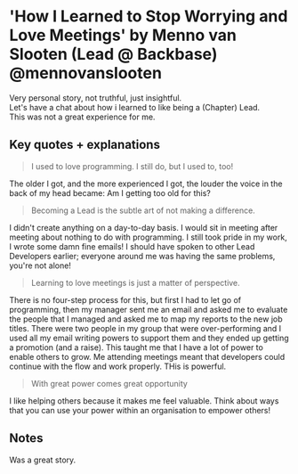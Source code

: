# 'How I Learned to Stop Worrying and Love Meetings' by Menno van Slooten (Lead @ Backbase) @mennovanslooten

Very personal story, not truthful, just insightful. \
Let's have a chat about how i learned to like being a (Chapter) Lead. \
This was not a great experience for me.

## Key quotes + explanations

> I used to love programming. I still do, but I used to, too!

The older I got, and the more experienced I got, the louder the voice in the back of my head became: Am I getting too old for this?

> Becoming a Lead is the subtle art of not making a difference.

I didn't create anything on a day-to-day basis. I would sit in meeting after meeting about nothing to do with programming.
I still took pride in my work, I wrote some damn fine emails!
I should have spoken to other Lead Developers earlier; everyone around me was having the same problems, you're not alone!

> Learning to love meetings is just a matter of perspective.

There is no four-step process for this, but first I had to let go of programming, then my manager sent me an email and asked me to evaluate the people that I managed and asked me to map my reports to the new job titles. There were two people in my group that were over-performing and I used all my email writing powers to support them and they ended up getting a promotion (and a raise). This taught me that I have a lot of power to enable others to grow. Me attending meetings meant that developers could continue with the flow and work properly. THis is powerful.

> With great power comes great opportunity

I like helping others because it makes me feel valuable.
Think about ways that you can use your power within an organisation to empower others!

## Notes

Was a great story.
